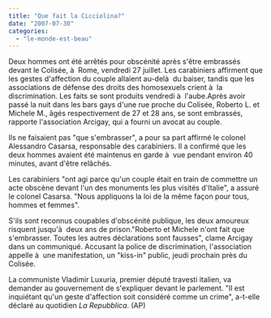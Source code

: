 ```yaml
---
title: "Que fait la Cicciolina?"
date: "2007-07-30"
categories: 
  - "le-monde-est-beau"
---
```


Deux hommes ont été arrêtés pour obscénité après s'être embrassés devant le Colisée, à  Rome, vendredi 27 juillet. Les carabiniers affirment que les gestes d'affection du couple allaient au-delà  du baiser, tandis que les associations de défense des droits des homosexuels crient à  la discrimination. Les faits se sont produits vendredi à  l'aube.Après avoir passé la nuit dans les bars gays d'une rue proche du Colisée, Roberto L. et Michele M., âgés respectivement de 27 et 28 ans, se sont embrassés, rapporte l'association Arcigay, qui a fourni un avocat au couple.

Ils ne faisaient pas "que s'embrasser", a pour sa part affirmé le colonel Alessandro Casarsa, responsable des carabiniers. Il a confirmé que les deux hommes avaient été maintenus en garde à  vue pendant environ 40 minutes, avant d'être relâchés.

Les carabiniers "ont agi parce qu'un couple était en train de commettre un acte obscène devant l'un des monuments les plus visités d'Italie", a assuré le colonel Casarsa. "Nous appliquons la loi de la même façon pour tous, hommes et femmes".

S'ils sont reconnus coupables d'obscénité publique, les deux amoureux risquent jusqu'à  deux ans de prison."Roberto et Michele n'ont fait que s'embrasser. Toutes les autres déclarations sont fausses", clame Arcigay dans un communiqué. Accusant la police de discrimination, l'association appelle à  une manifestation, un "kiss-in" public, jeudi prochain près du Colisée.

La communiste Vladimir Luxuria, premier député travesti italien, va demander au gouvernement de s'expliquer devant le parlement. "Il est inquiétant qu'un geste d'affection soit considéré comme un crime", a-t-elle déclaré au quotidien _La Repubblica_. (AP)
